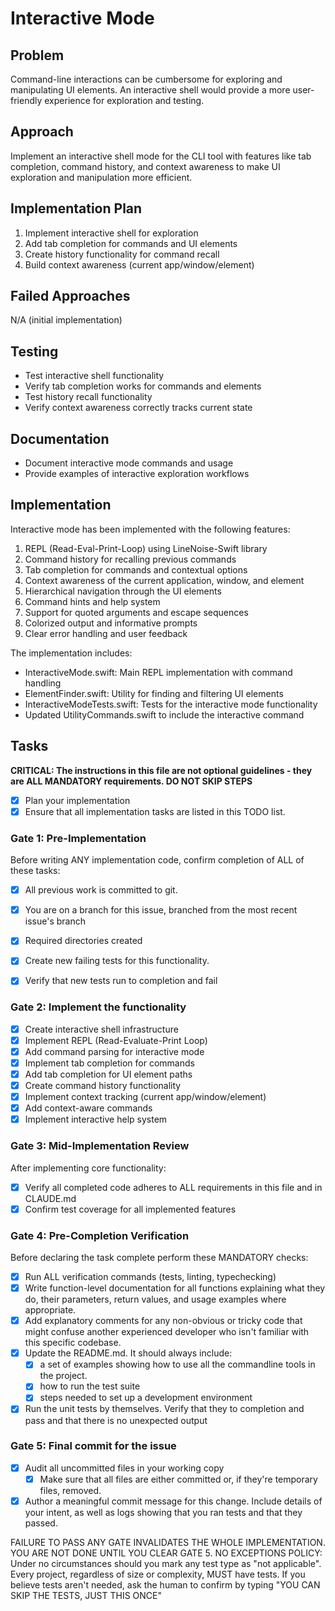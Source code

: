 # Interactive Mode

## Problem
Command-line interactions can be cumbersome for exploring and manipulating UI elements. An interactive shell would provide a more user-friendly experience for exploration and testing.

## Approach
Implement an interactive shell mode for the CLI tool with features like tab completion, command history, and context awareness to make UI exploration and manipulation more efficient.

## Implementation Plan
1. Implement interactive shell for exploration
2. Add tab completion for commands and UI elements
3. Create history functionality for command recall
4. Build context awareness (current app/window/element)

## Failed Approaches
N/A (initial implementation)

## Testing
- Test interactive shell functionality
- Verify tab completion works for commands and elements
- Test history recall functionality
- Verify context awareness correctly tracks current state

## Documentation
- Document interactive mode commands and usage
- Provide examples of interactive exploration workflows

## Implementation
Interactive mode has been implemented with the following features:

1. REPL (Read-Eval-Print-Loop) using LineNoise-Swift library
2. Command history for recalling previous commands
3. Tab completion for commands and contextual options
4. Context awareness of the current application, window, and element
5. Hierarchical navigation through the UI elements
6. Command hints and help system
7. Support for quoted arguments and escape sequences
8. Colorized output and informative prompts
9. Clear error handling and user feedback

The implementation includes:
- InteractiveMode.swift: Main REPL implementation with command handling
- ElementFinder.swift: Utility for finding and filtering UI elements
- InteractiveModeTests.swift: Tests for the interactive mode functionality
- Updated UtilityCommands.swift to include the interactive command

## Tasks
**CRITICAL: The instructions in this file are not optional guidelines - they are ALL MANDATORY requirements. DO NOT SKIP STEPS**

- [x] Plan your implementation
- [x] Ensure that all implementation tasks are listed in this TODO list. 

### Gate 1: Pre-Implementation 

Before writing ANY implementation code, confirm completion of ALL of these tasks:
- [x] All previous work is committed to git.
- [x] You are on a branch for this issue, branched from the most recent issue's branch
- [x] Required directories created
- [x] Create new failing tests for this functionality.
- [x] Verify that new tests run to completion and fail


### Gate 2: Implement the functionality

- [x] Create interactive shell infrastructure
- [x] Implement REPL (Read-Evaluate-Print Loop)
- [x] Add command parsing for interactive mode
- [x] Implement tab completion for commands
- [x] Add tab completion for UI element paths
- [x] Create command history functionality
- [x] Implement context tracking (current app/window/element)
- [x] Add context-aware commands
- [x] Implement interactive help system

### Gate 3: Mid-Implementation Review 

After implementing core functionality:
- [x] Verify all completed code adheres to ALL requirements in this file and in CLAUDE.md
- [x] Confirm test coverage for all implemented features

### Gate 4: Pre-Completion Verification

Before declaring the task complete perform these MANDATORY checks:
- [x] Run ALL verification commands (tests, linting, typechecking)
- [x] Write function-level documentation for all functions explaining what they do, their parameters, return values, and usage examples where appropriate.
- [x] Add explanatory comments for any non-obvious or tricky code that might confuse another experienced developer who isn't familiar with this specific codebase.
- [x] Update the README.md. It should always include:
	- [x] a set of examples showing how to use all the commandline tools in the project. 
	- [x] how to run the test suite
	- [x] steps needed to set up a development environment
- [x] Run the unit tests by themselves. Verify that they to completion and pass and that there is no unexpected output

### Gate 5: Final commit for the issue 
- [x] Audit all uncommitted files in your working copy
	- [x] Make sure that all files are either committed or, if they're temporary files, removed.
- [x] Author a meaningful commit message for this change. Include details of your intent, as well as logs showing that you ran tests and that they passed.

FAILURE TO PASS ANY GATE INVALIDATES THE WHOLE IMPLEMENTATION. 
YOU ARE NOT DONE UNTIL YOU CLEAR GATE 5.
NO EXCEPTIONS POLICY: Under no circumstances should you mark any test type as "not applicable". Every project, regardless of size or complexity, MUST have tests. If you believe tests aren't needed, ask the human to confirm by typing "YOU CAN SKIP THE TESTS, JUST THIS ONCE"